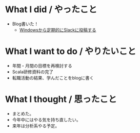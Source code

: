 # What I did / やったこと
- Blog書いた！
  - [Windowsから定期的にSlackに投稿する](http://yamap55.hatenablog.com/entry/2017/12/08/235255)

# What I want to do / やりたいこと
- 年間・月間の目標を再検討する
- Scala研修資料の完了
- 転職活動の結果、学んだことをblogに書く

# What I thought / 思ったこと
- まとめた。
- 今年中にはやる気を持ち直したい。
- 来年は分析系やる予定。

